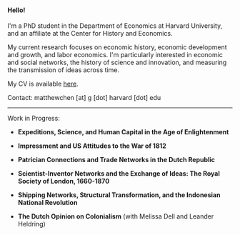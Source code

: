 #### Hello!

I'm a PhD student in the Department of Economics at Harvard University, and an affiliate at the Center for History and Economics.

My current research focuses on economic history, economic development and growth, and labor economics. I'm particularly interested in economic and social networks, the history of science and innovation, and measuring the transmission of ideas across time.

My CV is available [here](https://matthewleechen.github.io/cv/MLC_CV_26_August_2023.pdf).



Contact: matthewchen [at] g [dot] harvard [dot] edu 

--------

Work in Progress:

- **Expeditions, Science, and Human Capital in the Age of Enlightenment**
  
- **Impressment and US Attitudes to the War of 1812**

- **Patrician Connections and Trade Networks in the Dutch Republic**

- **Scientist-Inventor Networks and the Exchange of Ideas: The Royal Society of London, 1660-1870**

- **Shipping Networks, Structural Transformation, and the Indonesian National Revolution**

- **The Dutch Opinion on Colonialism** (with Melissa Dell and Leander Heldring)
